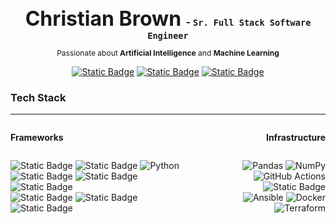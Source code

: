 <h1 align="center" style="text-decoration: none; font-size: 2rem; border-bottom: none; padding-bottom: 0; margin-bottom: 0;">
    Christian Brown
    <small align="center" style="font-size: 1rem;"> <strong>- <code><samp>Sr. Full Stack Software Engineer</samp></strong></code></small>
</h1>
<p style="font-size: 12px; margin-top: 12px;" align="center">Passionate about <strong>Artificial Intelligence</strong> and <strong>Machine Learning</strong></p>

<div align="center">

[![Static Badge](https://img.shields.io/badge/Portfolio-black?style=for-the-badge&logo=portfolio&logoColor=6e4cff)](https://www.christianjbrown.com)
[![Static Badge](https://img.shields.io/badge/Email-black?style=for-the-badge&logo=Gmail&logoColor=EA4335)](mailto:chris@apexnerdlabs.com)
[![Static Badge](https://img.shields.io/badge/linkedin-black?style=for-the-badge&logo=linkedin&logoColor=2767c5)](https://www.linkedin.com/in/binary-brown)

</div>

### Tech Stack
----

<div style="display: flex; flex-direction: row; justify-content: space-between; align-items: center;">
<div style="display: inline-flex; flex-direction: column; align-items: flex-start; text-align: left;">

<strong>Frameworks</strong>  

![Static Badge](https://img.shields.io/badge/pytorch-black?style=for-the-badge&logo=pytorch&link=https%3A%2F%2Fpytorch.org%2F)
![Static Badge](https://img.shields.io/badge/Hugging__Face-black?style=for-the-badge&logo=huggingface&logoColor=fad100&logoSize=med&color=black) ![Python](https://img.shields.io/badge/python-black?style=for-the-badge&logo=python&logoColor=ffdd54)   
![Static Badge](https://img.shields.io/badge/React-black?style=for-the-badge&logo=react&logoColor=6ac4dd)  ![Static Badge](https://img.shields.io/badge/Typescript-black?style=for-the-badge&logo=typescript&logoColor=3f79c9)  ![Static Badge](https://img.shields.io/badge/JavaScript-black?style=for-the-badge&logo=javascript&logoColor=ecd700)  
![Static Badge](https://img.shields.io/badge/.Net-black?style=for-the-badge&logo=dotnet&logoColor=b9aaf0&color=black) ![Static Badge](https://img.shields.io/badge/C--Sharp-black?style=for-the-badge&logo=csharp&logoColor=b874db)  
![Static Badge](https://img.shields.io/badge/Shell_Script-black?style=for-the-badge&logo=shell&logoColor=white)  

</div>
<div style="display: inline-flex; flex-direction: column; align-items: flex-end; text-align: right;">

<strong>Infrastructure</strong>  

![Pandas](https://img.shields.io/badge/pandas-%23150458.svg?style=for-the-badge&logo=pandas&logoColor=white)  ![NumPy](https://img.shields.io/badge/numpy-%23013243.svg?style=for-the-badge&logo=numpy&logoColor=white)  
![GitHub Actions](https://img.shields.io/badge/github%20actions-%232671E5.svg?style=for-the-badge&logo=githubactions&logoColor=white)  ![Static Badge](https://img.shields.io/badge/ubuntu-e05210?style=for-the-badge&logo=ubuntu&logoColor=white)  
![Ansible](https://img.shields.io/badge/ansible-%231A1918.svg?style=for-the-badge&logo=ansible&logoColor=white)  ![Docker](https://img.shields.io/badge/docker-%230db7ed.svg?style=for-the-badge&logo=docker&logoColor=white)  ![Terraform](https://img.shields.io/badge/terraform-%235835CC.svg?style=for-the-badge&logo=terraform&logoColor=white)  


</div>
</div>



